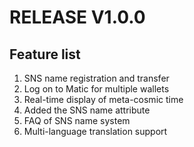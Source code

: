 # RELEASE V1.0.0

## Feature list

1. SNS name registration and transfer
2. Log on to Matic for multiple wallets
3. Real-time display of meta-cosmic time
4. Added the SNS name attribute
5. FAQ of SNS name system
6. Multi-language translation support
